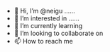 - 👋 Hi, I’m @neigu ......
- 👀 I’m interested in ......
- 🌱 I’m currently learning
- 💞️ I’m looking to collaborate on 
- 📫 How to reach me 

<!---
neigu/neigu is a ✨ special ✨ repository because its `README.md` (this file) appears on your GitHub profile.
You can click the Preview link to take a look at your changes.
--->

